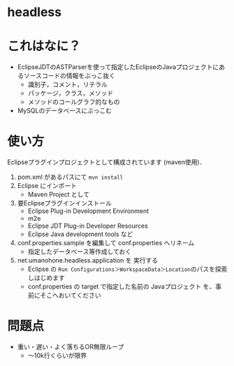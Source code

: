 headless
========

# これはなに？
* EclipseJDTのASTParserを使って指定したEclipseのJavaプロジェクトにあるソースコードの情報をぶっこ抜く
    * 識別子，コメント，リテラル
    * パッケージ，クラス，メソッド
    * メソッドのコールグラフ的なもの
* MySQLのデータベースにぶっこむ

# 使い方
Eclipseプラグインプロジェクトとして構成されています (maven使用)．

1. pom.xml があるパスにて `mvn install`
2. Eclipse にインポート 
    - Maven Project として
2. 要Eclipseプラグインインストール
    - Eclipse Plug-in Development Environment 
    - m2e
    - Eclipse JDT Plug-in Developer Resources
    - Eclipse Java development tools など
3. conf.properties.sample を編集して conf.properties へリネーム
    - 指定したデータベース等作成しておく  
4. net.umanohone.headless.application を 実行する
    - Eclipse の `Run Configurations＞WorkspaceData＞Location`のパスを探索しはじめます
    - conf.properties の target で指定した名前の Javaプロジェクト を、事前にそこへおいてください

# 問題点
* 重い・遅い・よく落ちるOR無限ループ
  * 〜10k行くらいが限界
